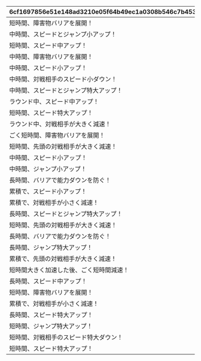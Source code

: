 |6cf1697856e51e148ad3210e05f64b49ec1a0308b546c7b45366eb832cd5ba8b|fa185cec578f62254e751f67857a92f8687bea0876095bbd2e5ffd66fd89ab08|6cb6a5cb1cda0f867cf2e2c57cf83112f7e4f35a06bfa3e374e7fd249ba655e3|fe22e630573907ee6278d8cf58e183bf832e5cf5e97ef1d2e3ee358f112d88f6|2c311ff09f1f38ff6e167fe254b32609a39952f9284e13037bf05202be1ae5e9|a66412761b0733a88b5fde8399ab2cd49e85a55c64823528a01a754a8f570f42|0956dea8fe0ce6fcf4aa9985c07cf5bd983da4af1cc51d64d3b2588806e2db93|85c4c6e1a0898f9dabea60b519b4c066e4a996f4af13627af173fe3f0818ad2f|
| --- | --- | --- | --- | --- | --- | --- | --- |
|短時間、障害物バリアを展開！|0|短時間、障害物バリアを展開する　（ＴＰ上昇率：大）|101|2001|3|0|0|
|中時間、スピードとジャンプ小アップ！|0|中時間、スピードとジャンプを　　小アップ（ＴＰ上昇率：小）|102|3|5|5|5|
|短時間、スピード中アップ！|0|短時間、スピードを中アップ　　　（ＴＰ上昇率：中）|103|1|4|6|0|
|中時間、障害物バリアを展開！|0|中時間、障害物バリアを展開する　（ＴＰ上昇率：小）|104|2001|5|0|0|
|中時間、スピード小アップ！|0|中時間、スピードを小アップ　　　（ＴＰ上昇率：小）|105|1|6|3|0|
|中時間、対戦相手のスピード小ダウン！|0|中時間、対戦相手のスピードを　　小ダウン（ＴＰ上昇率：大）|106|1001|6|4|0|
|中時間、スピードとジャンプ特大アップ！|0|中時間、スピードとジャンプを　　特大アップ（ＴＰ上昇率：小）|107|3|5|17|16|
|ラウンド中、スピード中アップ！|0|ラウンド中、スピードを中アップ　（ＴＰ上昇率：小）|108|1|40|8|0|
|短時間、スピード特大アップ！|0|短時間、スピードを特大アップ　　（ＴＰ上昇率：特小）|109|1|4|30|0|
|ラウンド中、対戦相手が大きく減速！|0|ラウンド中、対戦相手のスピードを中ダウン（ＴＰ上昇率：小）|110|1001|40|10|0|
|ごく短時間、障害物バリアを展開！|0|ごく短時間、障害物バリアを　　　展開する（ＴＰ上昇率：大）|111|2001|1|0|0|
|短時間、先頭の対戦相手が大きく減速！|0|短時間、先頭の対戦相手のスピードを大ダウン（ＴＰ上昇率：小）|112|1004|4|15|0|
|中時間、スピード小アップ！|0|中時間、スピードを小アップ　　　（ＴＰ上昇率：大）|113|1|6|5|0|
|中時間、ジャンプ小アップ！|0|中時間、ジャンプを小アップ　　　（ＴＰ上昇率：大）|114|2|5|5|0|
|長時間、バリアで能力ダウンを防ぐ！|0|長時間、能力ダウンを防ぐバリアを展開する（ＴＰ上昇率：特大）|115|2002|7|0|0|
|累積で、スピード小アップ！|0|累積で、スピードを小アップ　　　（ＴＰ上昇率：特大）|116|1|25|3|0|
|累積で、対戦相手が小さく減速！|0|累積で、対戦相手のスピードを　　小ダウン（ＴＰ上昇率：特大）|117|1001|25|3|0|
|長時間、スピードとジャンプ特大アップ！|0|長時間、スピードとジャンプを　　特大アップ（ＴＰ上昇率：中）|118|3|7|30|20|
|短時間、先頭の対戦相手が大きく減速！|0|短時間、先頭の対戦相手のスピードを大ダウン（ＴＰ上昇率：中）|119|1004|4|15|0|
|長時間、バリアで能力ダウンを防ぐ！|0|長時間、能力ダウンを防ぐバリアを展開する（ＴＰ上昇率：大）|120|2002|7|0|0|
|長時間、ジャンプ特大アップ！|0|長時間、ジャンプを特大アップ　　（ＴＰ上昇率：中）|121|2|12|30|0|
|累積で、先頭の対戦相手が大きく減速！|0|累積で、先頭の対戦相手のスピードを大ダウン（ＴＰ上昇率：中）|122|1004|30|15|0|
|短時間大きく加速した後、ごく短時間減速！|8|短時間スピード大アップ後、　　　スピードダウン（ＴＰ上昇率：大）|123|4|4|11|2|
|長時間、スピード中アップ！|0|長時間、スピードを中アップ　　　（ＴＰ上昇率：大）|124|1|8|9|0|
|短時間、障害物バリアを展開！|0|短時間、障害物バリアを展開する　（ＴＰ上昇率：中）|125|2001|4|0|0|
|累積で、対戦相手が小さく減速！|0|累積で、対戦相手のスピードを　　小ダウン（ＴＰ上昇率：特大）|126|1001|30|3|0|
|長時間、スピード特大アップ！|0|長時間、スピードを特大アップ　　（ＴＰ上昇率：特小）|127|1|10|22|0|
|短時間、ジャンプ特大アップ！|0|短時間、ジャンプを特大アップ　　（ＴＰ上昇率：大）|128|2|4|30|0|
|短時間、対戦相手のスピード特大ダウン！|0|短時間、対戦相手のスピードを　　特大ダウン（ＴＰ上昇率：大）|129|1001|3|20|0|
|短時間、スピード特大アップ！|0|短時間、スピードを特大アップ　　（ＴＰ上昇率：大）|130|1|4|30|0|